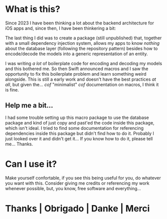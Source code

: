 # What is this?

Since 2023 I have been thinking a lot about the backend architecture for iOS apps and, since then, I have been thinkering a bit: 

The last thing I did was to create a package (still unpublished) that, together with a small dependency injection system, allows my apps to know *nothing* about the database layer (following the repository pattern) besides how to encode/decode the models into a generic representation of an entity.

I was writing *a lot* of boilerplate code for encoding and decoding my models and this bothered me. So then Swift announced macros and I saw the opportunity to fix this boilerplate problem and learn something weird alongside. This is still a early work and doesn't have the best practices *at all*, but given the... *cof* "minimalist" *cof* documentation on macros, I think it is fine.

## Help me a bit...

I had some trouble setting up this macro package to use the database package and kind of just copy and past'ed the code inside this package, which isn't ideal. I tried to find some documentation for referencing dependencies inside this package but didn't find how to do it. Probably I just looked over it and didn't get it... If you know how to do it, please tell me... Thanks.

# Can I use it?

Make yourself confortable, if you see this being useful for you, do whatever you want with this. Consider giving me credits or referencing my work whenever possible, but, you know, free software and everything...

# Thanks | Obrigado | Danke | Merci
